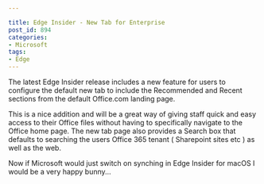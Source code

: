 ```yaml
---

title: Edge Insider - New Tab for Enterprise
post_id: 894
categories: 
- Microsoft
tags:
- Edge
---
```


The latest Edge Insider release includes a new feature for users to configure the default new tab to include the Recommended and Recent sections from the default Office.com landing page.

This is a nice addition and will be a great way of giving staff quick and easy access to their Office files without having to specifically navigate to the Office home page. The new tab page also provides a Search box that defaults to searching the users Office 365 tenant ( Sharepoint sites etc ) as well as the web.

Now if Microsoft would just switch on synching in Edge Insider for macOS I would be a very happy bunny...
